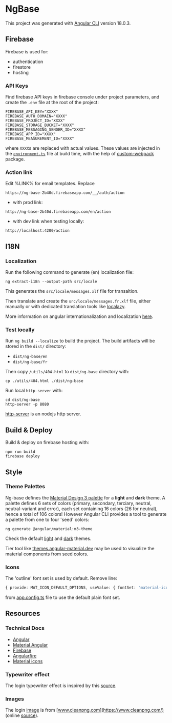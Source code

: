 # NgBase

This project was generated with [Angular CLI](https://github.com/angular/angular-cli) version 18.0.3.

## Firebase

Firebase is used for:
* authentication
* firestore
* hosting

### API Keys

Find firebase API keys in firebase console under project parameters, and create the `.env` file at the root of the project:

```
FIREBASE_API_KEY="XXXX"
FIREBASE_AUTH_DOMAIN="XXXX"
FIREBASE_PROJECT_ID="XXXX"
FIREBASE_STORAGE_BUCKET="XXXX"
FIREBASE_MESSAGING_SENDER_ID="XXXX"
FIREBASE_APP_ID="XXXX"
FIREBASE_MEASUREMENT_ID="XXXX"
```

where `XXXX`s are replaced with actual values. These values are injected in the [`environment.ts`](./src/environments/environment.ts) file at build time, with the help of [custom-webpack](https://www.npmjs.com/package/@angular-builders/custom-webpack) package.

### Action link

Edit %LINK% for email templates. Replace

```
https://ng-base-2b40d.firebaseapp.com/__/auth/action
```

* with prod link:

```
http://ng-base-2b40d.firebaseapp.com/en/action
```

* with dev link when testing locally:

```
http://localhost:4200/action
```

## I18N

### Localization

Run the following command to generate (en) localization file:

```
ng extract-i18n --output-path src/locale
```

This generates the `src/locale/messages.xlf` file for transaltion.

Then translate and create the `src/locale/messages.fr.xlf` file, either manually or with dedicated translation tools like [localazy](https://localazy.com/).

More information on angular internationalization and localization [here](https://angular.dev/guide/i18n).

### Test locally

Run `ng build --localize` to build the project. The build artifacts will be stored in the `dist/` directory:
* `dist/ng-base/en`
* `dist/ng-base/fr`

Then copy `/utils/404.html` to `dist/ng-base` directory with:

```
cp ./utils/404.html ./dist/ng-base
```

Run local `http-server` with:
```
cd dist/ng-base
http-server -p 8080
```

[http-server](https://www.npmjs.com/package/http-server) is an nodejs http server.

## Build & Deploy

Build & deploy on firebase hosting with:

```
npm run build
firebase deploy
```

## Style

### Theme Palettes

Ng-base defines the [Material Design 3 palette](https://m3.material.io/styles/color/system/overview) for a **light** and **dark** theme. A palette defines 6 sets of colors (primary, secondary, terciary, neutral, neutral-variant and error), each set containing 16 colors (26 for neutral), hence a total of 106 colors! However Angular CLI provides a tool to generate a palette from one to four 'seed' colors:

```
ng generate @angular/material:m3-theme
```

Check the default [light](./src/app/themes/light_m3-theme.scss) and [dark](./src/app/themes/dark_m3-theme.scss) themes.

Tier tool like [themes.angular-material.dev](https://themes.angular-material.dev/) may be used to visualize the material components from seed colors.

### Icons

The 'outline' font set is used by default. Remove line:

```ts
{ provide: MAT_ICON_DEFAULT_OPTIONS, useValue: { fontSet: 'material-icons-outlined' } }
```

from [app.config.ts](./src/app/app.config.ts) file to use the default plain font set.

## Resources

### Technical Docs

* [Angular](https://angular.dev/)
* [Material Angular](https://material.angular.io/)
* [Firebase](https://firebase.google.com/?authuser=0)
* [Angularfire](https://github.com/angular/angularfire/blob/3639e41b52c0b2963c1e24734ff8401f4d21107e/docs/firestore.md)
* [Material icons](https://fonts.google.com/icons?icon.size=24&icon.color=%23e8eaed)

### Typewriter effect

The login typewriter effect is inspired by this [source](https://css-tricks.com/snippets/css/typewriter-effect/).

### Images

The login [image](./public/assets/login-image.png) is from [www.cleanpng.com](https://www.cleanpng.com/) (online [source](https://www.cleanpng.com/png-color-splash-art-clip-art-colour-splash-1165562/)).
